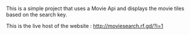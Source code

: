 This is a simple project that uses a Movie Api and displays the movie tiles based on the search key.

This is the live host of the website :
http://moviesearch.rf.gd/?i=1
